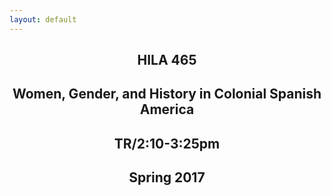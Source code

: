 ```yaml
---
layout: default
---
```


<div class="home">
<h2 style="text-align: center;"><strong>HILA 465</strong></h2>

<h2 style="text-align: center;">Women, Gender, and History in Colonial Spanish
America</h2>

<h2 style="text-align: center;">TR/2:10-3:25pm</h2>

<h2 style="text-align: center;">Spring 2017</h2>
</div>
